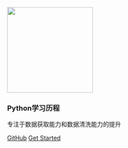 <img width="200px" src="https://cdn.jsdelivr.net/gh/wfy-belief/PicGo-images/img/avatar.png">

### Python学习历程

专注于数据获取能力和数据清洗能力的提升

[GitHub](<https://github.com/wfy-belief>)
[Get Started](README.md)

